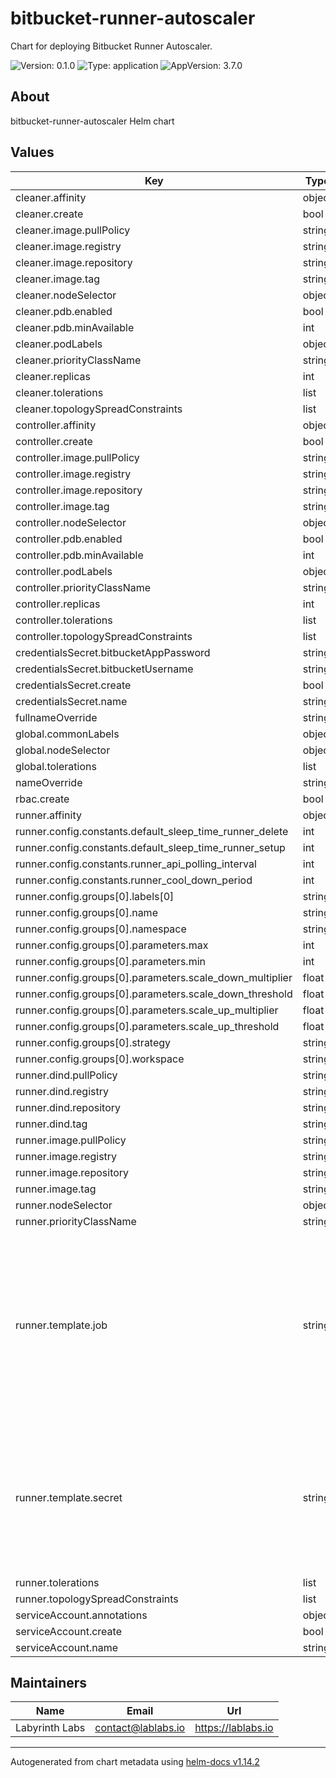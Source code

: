 # bitbucket-runner-autoscaler

Chart for deploying Bitbucket Runner Autoscaler.

![Version: 0.1.0](https://img.shields.io/badge/Version-0.1.0-informational?style=flat-square) ![Type: application](https://img.shields.io/badge/Type-application-informational?style=flat-square) ![AppVersion: 3.7.0](https://img.shields.io/badge/AppVersion-3.7.0-informational?style=flat-square)

## About
bitbucket-runner-autoscaler Helm chart

## Values

| Key | Type | Default | Description |
|-----|------|---------|-------------|
| cleaner.affinity | object | `{}` |  |
| cleaner.create | bool | `true` |  |
| cleaner.image.pullPolicy | string | `"IfNotPresent"` |  |
| cleaner.image.registry | string | `"docker.io"` |  |
| cleaner.image.repository | string | `"bitbucketpipelines/runners-autoscaler"` |  |
| cleaner.image.tag | string | `"3.7.0"` |  |
| cleaner.nodeSelector | object | `{}` |  |
| cleaner.pdb.enabled | bool | `false` |  |
| cleaner.pdb.minAvailable | int | `1` |  |
| cleaner.podLabels | object | `{}` |  |
| cleaner.priorityClassName | string | `""` |  |
| cleaner.replicas | int | `1` |  |
| cleaner.tolerations | list | `[]` |  |
| cleaner.topologySpreadConstraints | list | `[]` |  |
| controller.affinity | object | `{}` |  |
| controller.create | bool | `true` |  |
| controller.image.pullPolicy | string | `"IfNotPresent"` |  |
| controller.image.registry | string | `"docker.io"` |  |
| controller.image.repository | string | `"bitbucketpipelines/runners-autoscaler"` |  |
| controller.image.tag | string | `"3.7.0"` |  |
| controller.nodeSelector | object | `{}` |  |
| controller.pdb.enabled | bool | `false` |  |
| controller.pdb.minAvailable | int | `1` |  |
| controller.podLabels | object | `{}` |  |
| controller.priorityClassName | string | `""` |  |
| controller.replicas | int | `1` |  |
| controller.tolerations | list | `[]` |  |
| controller.topologySpreadConstraints | list | `[]` |  |
| credentialsSecret.bitbucketAppPassword | string | `""` |  |
| credentialsSecret.bitbucketUsername | string | `""` |  |
| credentialsSecret.create | bool | `true` |  |
| credentialsSecret.name | string | `""` |  |
| fullnameOverride | string | `""` |  |
| global.commonLabels | object | `{}` |  |
| global.nodeSelector | object | `{}` |  |
| global.tolerations | list | `[]` |  |
| nameOverride | string | `""` |  |
| rbac.create | bool | `true` |  |
| runner.affinity | object | `{}` |  |
| runner.config.constants.default_sleep_time_runner_delete | int | `5` |  |
| runner.config.constants.default_sleep_time_runner_setup | int | `10` |  |
| runner.config.constants.runner_api_polling_interval | int | `600` |  |
| runner.config.constants.runner_cool_down_period | int | `300` |  |
| runner.config.groups[0].labels[0] | string | `"my.group"` |  |
| runner.config.groups[0].name | string | `"default"` |  |
| runner.config.groups[0].namespace | string | `"bitbucket-runner"` |  |
| runner.config.groups[0].parameters.max | int | `10` |  |
| runner.config.groups[0].parameters.min | int | `1` |  |
| runner.config.groups[0].parameters.scale_down_multiplier | float | `0.5` |  |
| runner.config.groups[0].parameters.scale_down_threshold | float | `0.2` |  |
| runner.config.groups[0].parameters.scale_up_multiplier | float | `1.5` |  |
| runner.config.groups[0].parameters.scale_up_threshold | float | `0.5` |  |
| runner.config.groups[0].strategy | string | `"percentageRunnersIdle"` |  |
| runner.config.groups[0].workspace | string | `""` |  |
| runner.dind.pullPolicy | string | `"IfNotPresent"` |  |
| runner.dind.registry | string | `"docker.io"` |  |
| runner.dind.repository | string | `"docker"` |  |
| runner.dind.tag | string | `"dind"` |  |
| runner.image.pullPolicy | string | `"IfNotPresent"` |  |
| runner.image.registry | string | `"docker-public.packages.atlassian.com"` |  |
| runner.image.repository | string | `"sox/atlassian/bitbucket-pipelines-runner"` |  |
| runner.image.tag | string | `"1"` |  |
| runner.nodeSelector | object | `{}` |  |
| runner.priorityClassName | string | `""` |  |
| runner.template.job | string | `"apiVersion: batch/v1\nkind: Job\nmetadata:\n  name: runner-<%runner_uuid%>  # mandatory, don't modify\nspec:\n  template:\n    metadata:\n      labels:\n        customer: shared\n        account_uuid: <%account_uuid%>  # mandatory, don't modify\n        runner_uuid: <%runner_uuid%>  # mandatory, don't modify\n    {%- if repository_uuid %}\n        repository_uuid: <%repository_uuid%>  # mandatory, don't modify\n    {%- endif %}\n        runner_namespace: <%runner_namespace%>  # mandatory, don't modify\n    spec:\n      tolerations: {{ include \"bitbucketRunnerAutoscaler.runnerTolerations\" . | nindent 16 }}\n      nodeSelector: {{ include \"bitbucketRunnerAutoscaler.runnerNodeSelector\" . | nindent 16 }}\n      topologySpreadConstraints: {{ .Values.runner.topologySpreadConstraints | toYaml | nindent 16 }}\n      affinity: {{ .Values.runner.affinity | toYaml | nindent 16 }}\n      priorityClassName: {{ .Values.runner.priorityClassName }}\n      containers:\n        - name: runner\n          image: {{ include \"bitbucketRunnerAutoscaler.runnerImage\" . }} # This autoscaler needs the runner image to run, you can use the latest or pin any version you want.\n          imagePullPolicy: {{ .Values.runner.image.pullPolicy }}\n          resources:  # This is memory and cpu resources section that you can configure via config map settings file.\n            requests:\n              memory: \"<%requests_memory%>\"  # mandatory, don't modify\n              cpu: \"<%requests_cpu%>\"  # mandatory, don't modify\n            limits:\n              memory: \"<%limits_memory%>\"  # mandatory, don't modify\n              cpu: \"<%limits_cpu%>\"  # mandatory, don't modify\n          env:\n            - name: ACCOUNT_UUID  # mandatory, don't modify\n              value: \"{<%account_uuid%>}\"  # mandatory, don't modify\n        {%- if repository_uuid %}\n            - name: REPOSITORY_UUID  # mandatory, don't modify\n              value: \"{<%repository_uuid%>}\"  # mandatory, don't modify\n        {%- endif %}\n            - name: RUNNER_UUID  # mandatory, don't modify\n              value: \"{<%runner_uuid%>}\"  # mandatory, don't modify\n            - name: OAUTH_CLIENT_ID\n              valueFrom:\n                secretKeyRef:\n                  name: runner-oauth-credentials-<%runner_uuid%>\n                  key: oauth_client_id\n            - name: OAUTH_CLIENT_SECRET\n              valueFrom:\n                secretKeyRef:\n                  name: runner-oauth-credentials-<%runner_uuid%>\n                  key: oauth_client_secret\n            - name: WORKING_DIRECTORY\n              value: \"/tmp\"\n          volumeMounts:\n            - name: tmp\n              mountPath: /tmp\n            - name: docker-containers\n              mountPath: /var/lib/docker/containers\n              readOnly: true\n            - name: var-run\n              mountPath: /var/run\n        - name: docker\n          image: {{ include \"bitbucketRunnerAutoscaler.dindImage\" . }}\n          imagePullPolicy: {{ .Values.runner.dind.pullPolicy }}\n          securityContext:\n            privileged: true\n          volumeMounts:\n            - name: tmp\n              mountPath: /tmp\n            - name: docker-containers\n              mountPath: /var/lib/docker/containers\n            - name: var-run\n              mountPath: /var/run\n      restartPolicy: OnFailure\n      volumes:\n        - name: tmp\n        - name: docker-containers\n        - name: var-run\n  backoffLimit: 6\n  completions: 1\n  parallelism: 1\n"` |  |
| runner.template.secret | string | `"apiVersion: v1\nkind: Secret\nmetadata:\n  name: runner-oauth-credentials-<%runner_uuid%>  # mandatory, don't modify\n  labels:\n    account_uuid: <%account_uuid%>  # mandatory, don't modify\n{%- if repository_uuid %}\n    repository_uuid: <%repository_uuid%>  # mandatory, don't modify\n{%- endif %}\n    runner_uuid: <%runner_uuid%>  # mandatory, don't modify\n    runner_namespace: <%runner_namespace%>  # mandatory, don't modify\ndata:\n  oauth_client_id: <%oauth_client_id_base64%>\n  oauth_client_secret: <%oauth_client_secret_base64%>\n"` |  |
| runner.tolerations | list | `[]` |  |
| runner.topologySpreadConstraints | list | `[]` |  |
| serviceAccount.annotations | object | `{}` |  |
| serviceAccount.create | bool | `true` |  |
| serviceAccount.name | string | `""` |  |

## Maintainers

| Name | Email | Url |
| ---- | ------ | --- |
| Labyrinth Labs | <contact@lablabs.io> | <https://lablabs.io> |

----------------------------------------------
Autogenerated from chart metadata using [helm-docs v1.14.2](https://github.com/norwoodj/helm-docs/releases/v1.14.2)

